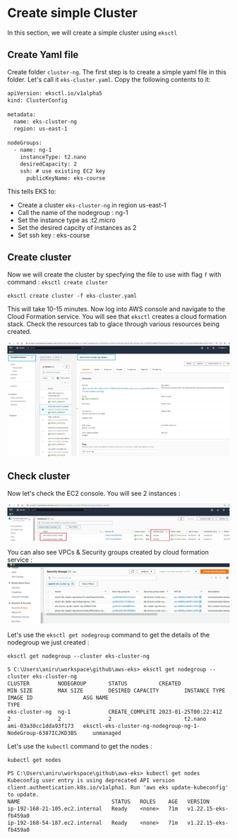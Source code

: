 # Create simple Cluster 
In this section, we will create a simple cluster using `eksctl`

## Create Yaml file 
Create folder `cluster-ng`. The first step is to create a simple yaml file in this folder. Let's call it `eks-cluster.yaml`. Copy the following contents to it:  

```
apiVersion: eksctl.io/v1alpha5
kind: ClusterConfig

metadata:
  name: eks-cluster-ng
  region: us-east-1

nodeGroups:
  - name: ng-1
    instanceType: t2.nano
    desiredCapacity: 2
    ssh: # use existing EC2 key
      publicKeyName: eks-course
```

This tells EKS to:

* Create a cluster `eks-cluster-ng` in region us-east-1
* Call the name of the nodegroup : ng-1
* Set the instance type as :t2.micro
* Set the desired capcity of instances as 2
* Set ssh key : eks-course 


## Create cluster 
Now we will create the cluster by specfying the file to use with flag `f` with command : `eksctl create cluster`

```
eksctl create cluster -f eks-cluster.yaml
```

This will take 10-15 minutes. Now log into AWS console and navigate to the Cloud Formation service. You will see that `eksctl` creates a cloud formation stack. Check the resources tab to glace through various resources being created. 

![Screenshot](img/eks-cluster-cloud-formation.jpg)

## Check cluster 

Now let's check the EC2 console. You will see 2 instances :

![Screenshot](img/eks-cluster-ec2-instance.jpg)


You can also see VPCs & Security groups created by cloud formation service :
![Screenshot](img/eks-cluster-ng-security-groups.png)


Let's use the `eksctl get nodegroup` command to get the details of the nodegroup we just created  : 
```
eksctl get nodegroup --cluster eks-cluster-ng
```
```
S C:\Users\aniru\workspace\github\aws-eks> eksctl get nodegroup --cluster eks-cluster-ng
CLUSTER         NODEGROUP       STATUS          CREATED                 MIN SIZE        MAX SIZE        DESIRED CAPACITY        INSTANCE TYPE   IMAGE ID                ASG NAME                                       TYPE
eks-cluster-ng  ng-1            CREATE_COMPLETE 2023-01-25T00:22:41Z    2               2               2                       t2.nano         ami-03a30cc1dda93f173   eksctl-eks-cluster-ng-nodegroup-ng-1-NodeGroup-6387ICJKD3BS     unmanaged
```

Let's use the `kubectl` command to get the nodes : 
```
kubectl get nodes
```
```
PS C:\Users\aniru\workspace\github\aws-eks> kubectl get nodes
Kubeconfig user entry is using deprecated API version client.authentication.k8s.io/v1alpha1. Run 'aws eks update-kubeconfig' to update.
NAME                             STATUS   ROLES    AGE   VERSION
ip-192-168-21-105.ec2.internal   Ready    <none>   71m   v1.22.15-eks-fb459a0
ip-192-168-54-187.ec2.internal   Ready    <none>   71m   v1.22.15-eks-fb459a0
```

